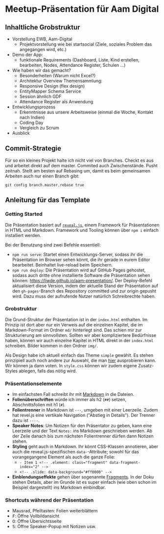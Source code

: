 # Meetup-Präsentation für Aam Digital

## Inhaltliche Grobstruktur

- Vorstellung EWB, Aam-Digital
    - Projektvorstellung wie bei startsocial (Ziele, soziales Problem das angegangen wird, etc.)
- Demo der App:
	- funktionale Requirements (Dashboard, Liste, Kind erstellen, bearbeiten, Nodes, Attendance Register, Schulen ...)
- Wie haben wir das gemacht?
	- Besonderheiten (Warum nicht Excel?)
	- Architektur Overview
Themensammlung:
	- Responsive Design (flex design)
	- EntityMapper Schema Service
	- Session ähnlich GDF
	- Attendance Register als Anwendung
- Entwicklungsprozess
	- Erkenntnisse aus unsere Arbeitsweise (einmal die Woche, Kontakt nach Indien)
	- Coding Day
	- Vergleich zu Scrum
- Ausblick

## Commit-Strategie

Für so ein kleines Projekt halte ich nicht viel von Branches. Checkt es aus und arbeitet direkt auf dem master. Commited auch Zwischenstände. Pusht zeitnah. Stellt am besten auf Rebasing um, damit es beim gemeinsamen Arbeiten auch nur einen Branch gibt:

```
git config branch.master.rebase true
```

## Anleitung für das Template

### Getting Started

Die Präsentation basiert auf [`reveal.js`](https://github.com/hakimel/reveal.js/), einem Framework für Präsentationen in HTML und Markdown. Framework und Tooling können über `npm i` einfach installiert werden.

Bei der Benutzung sind zwei Befehle essentiell:
- `npm run serve`: Startet einen Entwicklungs-Server, sodass ihr die Präsentation im Browser sehen könnt, die ihr gerade in eurem Editor bearbeitet. Beinhaltet live-reload beim Speichern.
- `npm run deploy`: Die Präsentation wird auf GitHub Pages gehostet, sodass auch dritte ohne installierte Software die Präsentation sehen können: https://liwde.github.io/aam-presentation/. Der Deploy-Befehl aktualisiert diese Version, indem der aktuelle Stand der Präsentation auf den `gh-pages`-Branch des Repository committed und zur origin gepusht wird. Dazu muss der aufrufende Nutzer natürlich Schreibrechte haben.

### Grobstruktur

Die Grund-Struktur der Präsentation ist in der `index.html` enthalten. Im Prinzip ist dort aber nur ein Verweis auf die einzelnen Kapitel, die im Markdown-Format im Ordner `md/` hinterlegt sind. Das schien mir zur Strukturierung am sinnvollsten. Sollten wir aber kompliziertere Bedürfnisse haben, können wir auch einzelne Kapitel in HTML direkt in der `index.html` schreiben. Bilder kommen in den Ordner `img/`.

Als Design habe ich aktuell einfach das Theme `simple` gewählt. Es stehen prinzipiell auch noch andere zur Auswahl, die man [hier](https://revealjs.com/#/themes) ausprobieren kann. Wir können ja dann voten. In `style.css` können wir zudem eigene Zusatz-Styles ablegen, falls das nötig wird.

### Präsentationselemente

- Im einfachsten Fall schreibt ihr mit [Markdown](https://github.com/adam-p/markdown-here/wiki/Markdown-Cheatsheet) in die Dateien.
- **Folienüberschriften** würde ich immer als h2 (`##`) setzen, Abschnittsfolien mit h1 (`#`).
- **Folientrenner** in Markdown ist `---`, umgeben mit einer Leerzeile. Zudem hat revel.js eine vertikale Navigation ("Abstieg in Details"). Der Trenner dazu ist `----`.
- **Speaker Notes**: Um Notizen für den Präsentator zu geben, kann eine Leerzeile und der Text `Notes:` ins Markdown geschrieben werden. Ab der Zeile danach bis zum nächsten Folientrenner dürfen dann Notizen stehen.
- **Styling** geht auch in Markdown. Ihr könnt CSS-Klassen annotieren, aber auch die reveal.js-spezifischen `data-`-Attribute; sowohl für das vorangegangene Element als auch die ganze Folie:
    - `- Item 1 <!-- .element: class="fragment" data-fragment-index="2" -->`
    - `<!-- .slide: data-background="#ff0000" -->`
- **Einblendungseffekte** gehen über sogenannte [Fragments](https://github.com/hakimel/reveal.js/#fragments). In der Doku stehen Details, aber im Grunde ist es super einfach (wie oben schon im Beispiel dargestellt) ins Markdown einbindbar.

### Shortcuts während der Präsentation

- Mausrad, Pfeiltasten: Folien weiterblättern
- <kbd>F</kbd>: Öffne Vollbildansicht
- <kbd>O</kbd>: Öffne Übersichtsseite
- <kbd>S</kbd>: Öffne Speaker-Popup mit Notizen usw.
